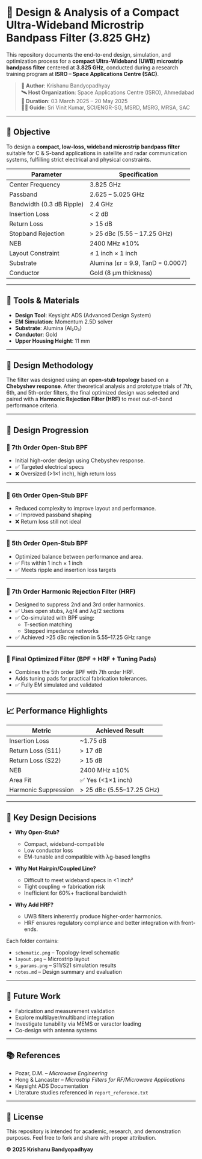 # 📡 Design & Analysis of a Compact Ultra-Wideband Microstrip Bandpass Filter (3.825 GHz)

This repository documents the end-to-end design, simulation, and optimization process for a **compact Ultra-Wideband (UWB) microstrip bandpass filter** centered at **3.825 GHz**, conducted during a research training program at **ISRO – Space Applications Centre (SAC)**.

> **👤 Author**: Krishanu Bandyopadhyay  
> **🛰 Host Organization**: Space Applications Centre (ISRO), Ahmedabad  
> **📅 Duration**: 03 March 2025 – 20 May 2025  
> **🧑‍🏫 Guide**: Sri Vinit Kumar, SCI/ENGR-SG, MSRD, MSRG, MRSA, SAC

---

## 🎯 Objective

To design a **compact, low-loss, wideband microstrip bandpass filter** suitable for C & S-band applications in satellite and radar communication systems, fulfilling strict electrical and physical constraints.

| Parameter                  | Specification                        |
|---------------------------|--------------------------------------|
| Center Frequency          | 3.825 GHz                            |
| Passband                  | 2.625 – 5.025 GHz                    |
| Bandwidth (0.3 dB Ripple) | 2.4 GHz                              |
| Insertion Loss            | < 2 dB                               |
| Return Loss               | > 15 dB                              |
| Stopband Rejection        | > 25 dBc (5.55 – 17.25 GHz)          |
| NEB                       | 2400 MHz ±10%                        |
| Layout Constraint         | ≤ 1 inch × 1 inch                    |
| Substrate                 | Alumina (εr = 9.9, TanD = 0.0007)    |
| Conductor                 | Gold (8 µm thickness)                |

---

## 🧰 Tools & Materials

- **Design Tool**: Keysight ADS (Advanced Design System)
- **EM Simulation**: Momentum 2.5D solver
- **Substrate**: Alumina (Al₂O₃)
- **Conductor**: Gold
- **Upper Housing Height**: 11 mm

---

## 🧱 Design Methodology

The filter was designed using an **open-stub topology** based on a **Chebyshev response**. After theoretical analysis and prototype trials of 7th, 6th, and 5th-order filters, the final optimized design was selected and paired with a **Harmonic Rejection Filter (HRF)** to meet out-of-band performance criteria.

---

## 🧾 Design Progression

### 🔹 7th Order Open-Stub BPF
- Initial high-order design using Chebyshev response.
- ✅ Targeted electrical specs
- ❌ Oversized (>1×1 inch), high return loss

---

### 🔹 6th Order Open-Stub BPF
- Reduced complexity to improve layout and performance.
- ✅ Improved passband shaping
- ❌ Return loss still not ideal

---

### 🔹 5th Order Open-Stub BPF
- Optimized balance between performance and area.
- ✅ Fits within 1 inch × 1 inch
- ✅ Meets ripple and insertion loss targets

---

### 🔹 7th Order Harmonic Rejection Filter (HRF)
- Designed to suppress 2nd and 3rd order harmonics.
- ✅ Uses open stubs, λg/4 and λg/2 sections
- ✅ Co-simulated with BPF using:
  - T-section matching
  - Stepped impedance networks
- ✅ Achieved >25 dBc rejection in 5.55–17.25 GHz range

---

### 🔹 Final Optimized Filter (BPF + HRF + Tuning Pads)
- Combines the 5th order BPF with 7th order HRF.
- Adds tuning pads for practical fabrication tolerances.
- ✅ Fully EM simulated and validated

---

## 📈 Performance Highlights

| Metric              | Achieved Result     |
|---------------------|---------------------|
| Insertion Loss      | ~1.75 dB            |
| Return Loss (S11)   | > 17 dB             |
| Return Loss (S22)   | > 15 dB             |
| NEB                 | 2400 MHz ±10%       |
| Area Fit            | ✅ Yes (<1×1 inch)  |
| Harmonic Suppression | > 25 dBc (5.55–17.25 GHz) |

---

## 🧠 Key Design Decisions

- **Why Open-Stub?**
  - Compact, wideband-compatible
  - Low conductor loss
  - EM-tunable and compatible with λg-based lengths

- **Why Not Hairpin/Coupled Line?**
  - Difficult to meet wideband specs in <1 inch²
  - Tight coupling → fabrication risk
  - Inefficient for 60%+ fractional bandwidth

- **Why Add HRF?**
  - UWB filters inherently produce higher-order harmonics.
  - HRF ensures regulatory compliance and better integration with front-ends.


Each folder contains:
- `schematic.png` – Topology-level schematic
- `layout.png` – Microstrip layout
- `s_params.png` – S11/S21 simulation results
- `notes.md` – Design summary and evaluation

---

## 🔮 Future Work

- Fabrication and measurement validation
- Explore multilayer/multiband integration
- Investigate tunability via MEMS or varactor loading
- Co-design with antenna systems

---

## 📚 References

- Pozar, D.M. – *Microwave Engineering* 
- Hong & Lancaster – *Microstrip Filters for RF/Microwave Applications* 
- Keysight ADS Documentation 
- Literature studies referenced in `report_reference.txt`

---

## 📜 License

This repository is intended for academic, research, and demonstration purposes. 
Feel free to fork and share with proper attribution.

**© 2025 Krishanu Bandyopadhyay**

